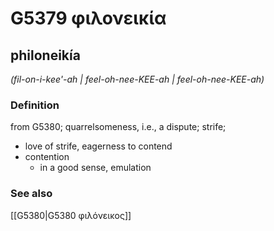 # G5379 φιλονεικία

## philoneikía

_(fil-on-i-kee'-ah | feel-oh-nee-KEE-ah | feel-oh-nee-KEE-ah)_

### Definition

from G5380; quarrelsomeness, i.e., a dispute; strife; 

- love of strife, eagerness to contend
- contention
  - in a good sense, emulation

### See also

[[G5380|G5380 φιλόνεικος]]
